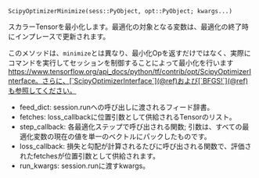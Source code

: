 ```
ScipyOptimizerMinimize(sess::PyObject, opt::PyObject; kwargs...)
```

スカラーTensorを最小化します。最適化の対象となる変数は、最適化の終了時にインプレースで更新されます。

このメソッドは、`minimize`とは異なり、最小化Opを返すだけではなく、実際にコマンドを実行してセッションを制御することによって最小化を行います https://www.tensorflow.org/api_docs/python/tf/contrib/opt/ScipyOptimizerInterface。さらに、[`ScipyOptimizerInterface`](@ref)および[`BFGS!`](@ref)も参照してください。

  * feed_dict: session.runへの呼び出しに渡されるフィード辞書。
  * fetches: loss_callbackに位置引数として供給されるTensorのリスト。
  * step_callback: 各最適化ステップで呼び出される関数; 引数は、すべての最適化変数の現在の値を単一のベクトルにパックしたものです。
  * loss_callback: 損失と勾配が計算されるたびに呼び出される関数で、評価されたfetchesが位置引数として供給されます。
  * run_kwargs: session.runに渡すkwargs。
